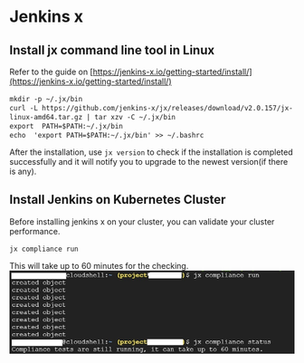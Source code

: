 # Jenkins x

## Install jx command line tool in Linux

Refer to the guide on [https://jenkins-x.io/getting-started/install/](https://jenkins-x.io/getting-started/install/) 

    mkdir -p ~/.jx/bin 
    curl -L https://github.com/jenkins-x/jx/releases/download/v2.0.157/jx-linux-amd64.tar.gz | tar xzv -C ~/.jx/bin 
    export  PATH=$PATH:~/.jx/bin 
    echo  'export PATH=$PATH:~/.jx/bin' >> ~/.bashrc
After the installation, use `jx version` to check if the installation is completed successfully and it will notify you to upgrade to the newest version(if there is any).

## Install Jenkins on Kubernetes Cluster
Before installing jenkins x on your cluster, you can validate your cluster performance.

    jx compliance run
This will take up to 60 minutes for the checking. 
![jx compliance run & status](https://github.com/wyang2008/GCP_Journey/blob/master/jx_compliance.jpg)
